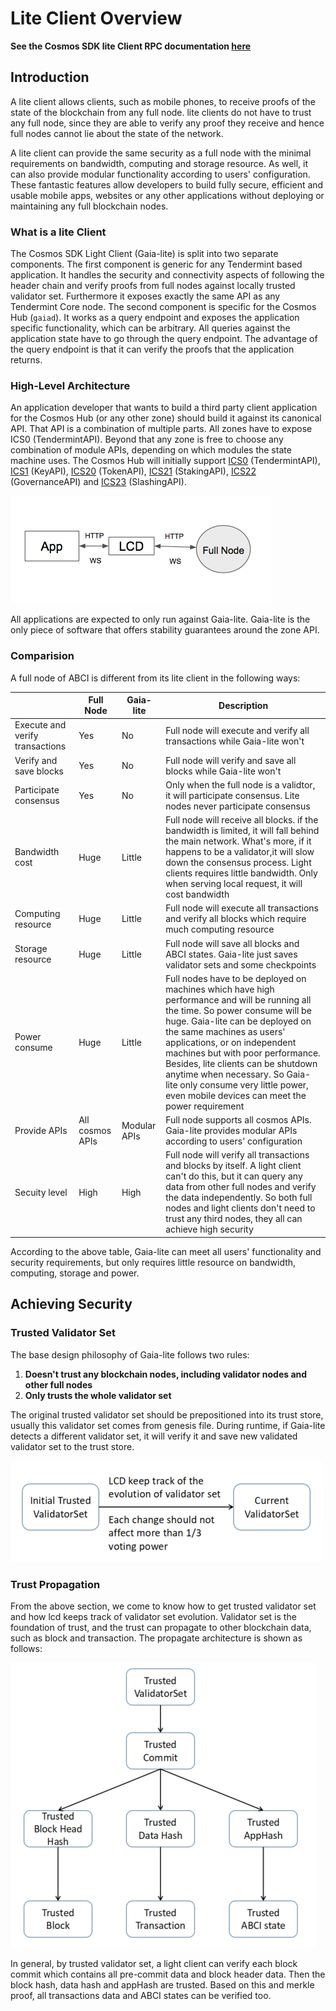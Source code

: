 # Lite Client Overview

**See the Cosmos SDK lite Client RPC documentation [here](https://cosmos.network/rpc/)**

## Introduction

A lite client allows clients, such as mobile phones, to receive proofs of the state of the
blockchain from any full node. lite clients do not have to trust any full node, since they are able
to verify any proof they receive and hence full nodes cannot lie about the state of the network.

A lite client can provide the same security as a full node with the minimal requirements on
bandwidth, computing and storage resource. As well, it can also provide modular functionality
according to users' configuration. These fantastic features allow developers to build fully secure,
efficient and usable mobile apps, websites or any other applications without deploying or
maintaining any full blockchain nodes.

### What is a lite Client

The Cosmos SDK Light Client (Gaia-lite) is split into two separate components. The first component is generic for any Tendermint
based application. It handles the security and connectivity aspects of following the header chain
and verify proofs from full nodes against locally trusted validator set. Furthermore it exposes
exactly the same API as any Tendermint Core node. The second component is specific for the Cosmos
Hub (`gaiad`). It works as a query endpoint and exposes the application specific functionality, which
can be arbitrary. All queries against the application state have to go through the query endpoint.
The advantage of the query endpoint is that it can verify the proofs that the application returns.

### High-Level Architecture

An application developer that wants to build a third party client application for the Cosmos Hub (or any
other zone) should build it against its canonical API. That API is a combination of multiple parts.
All zones have to expose ICS0 (TendermintAPI). Beyond that any zone is free to choose any
combination of module APIs, depending on which modules the state machine uses. The Cosmos Hub will
initially support [ICS0](https://cosmos.network/rpc/#/ICS0) (TendermintAPI), [ICS1](https://cosmos.network/rpc/#/ICS1) (KeyAPI), [ICS20](https://cosmos.network/rpc/#/ICS20) (TokenAPI), [ICS21](https://cosmos.network/rpc/#/ICS21) (StakingAPI),
[ICS22](https://cosmos.network/rpc/#/ICS22) (GovernanceAPI) and [ICS23](https://cosmos.network/rpc/#/ICS23) (SlashingAPI).

![high-level](./pics/high-level.png)

All applications are expected to only run against Gaia-lite. Gaia-lite is the only piece of software
that offers stability guarantees around the zone API.

### Comparision

A full node of ABCI is different from its lite client in the following ways:

|| Full Node | Gaia-lite | Description|
|-| ------------- | ----- | -------------- |
| Execute and verify transactions|Yes|No|Full node will execute and verify all transactions while Gaia-lite won't|
| Verify and save blocks|Yes|No|Full node will verify and save all blocks while Gaia-lite won't|
| Participate consensus| Yes|No|Only when the full node is a validtor, it will participate consensus. Lite nodes never participate consensus|
| Bandwidth cost|Huge|Little|Full node will receive all blocks. if the bandwidth is limited, it will fall behind the main network. What's more, if it happens to be a validator,it will slow down the consensus process. Light clients requires little bandwidth. Only when serving local request, it will cost bandwidth|
| Computing resource|Huge|Little|Full node will execute all transactions and verify all blocks which require much computing resource|
| Storage resource|Huge|Little|Full node will save all blocks and ABCI states. Gaia-lite just saves validator sets and some checkpoints|
| Power consume|Huge|Little|Full nodes have to be deployed on machines which have high performance and will be running all the time. So power consume will be huge. Gaia-lite can be deployed on the same machines as users' applications, or on independent machines but with poor performance. Besides, lite clients can be shutdown anytime when necessary. So Gaia-lite only consume very little power, even mobile devices can meet the power requirement|
| Provide APIs|All cosmos APIs|Modular APIs|Full node supports all cosmos APIs. Gaia-lite provides modular APIs according to users' configuration|
| Secuity level| High|High|Full node will verify all transactions and blocks by itself. A light client can't do this, but it can query any data from other full nodes and verify the data independently. So both full nodes and light clients don't need to trust any third nodes, they all can achieve high security|

According to the above table, Gaia-lite can meet all users' functionality and security requirements, but
only requires little resource on bandwidth, computing, storage and power.

## Achieving Security

### Trusted Validator Set

The base design philosophy of Gaia-lite follows two rules:

1. **Doesn't trust any blockchain nodes, including validator nodes and other full nodes**
2. **Only trusts the whole validator set**

The original trusted validator set should be prepositioned into its trust store, usually this
validator set comes from genesis file. During runtime, if Gaia-lite detects a different validator set,
it will verify it and save new validated validator set to the trust store.

![validator-set-change](./pics/validatorSetChange.png)

### Trust Propagation

From the above section, we come to know how to get trusted validator set and how lcd keeps track of
validator set evolution. Validator set is the foundation of trust, and the trust can propagate to
other blockchain data, such as block and transaction. The propagate architecture is shown as
follows:

![change-process](./pics/trustPropagate.png)

In general, by trusted validator set, a light client can verify each block commit which contains all pre-commit
data and block header data. Then the block hash, data hash and appHash are trusted. Based on this
and merkle proof, all transactions data and ABCI states can be verified too.
